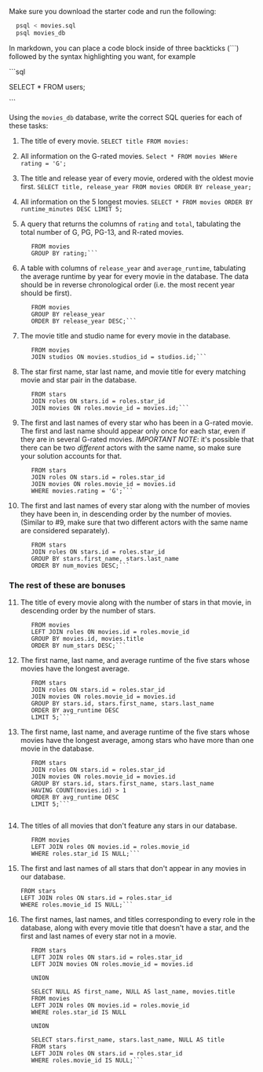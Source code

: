 Make sure you download the starter code and run the following:

```sh
  psql < movies.sql
  psql movies_db
```

In markdown, you can place a code block inside of three backticks (```) followed by the syntax highlighting you want, for example

\```sql

SELECT \* FROM users;

\```

Using the `movies_db` database, write the correct SQL queries for each of these tasks:

1.  The title of every movie.
    ```SELECT title FROM movies:```

2.  All information on the G-rated movies.
    ```Select * FROM movies WHere rating = 'G';```

3.  The title and release year of every movie, ordered with the
    oldest movie first.
    ```SELECT title, release_year FROM movies ORDER BY release_year;```

4.  All information on the 5 longest movies.
    ```SELECT * FROM movies ORDER BY runtime_minutes DESC LIMIT 5;```

5.  A query that returns the columns of `rating` and `total`, tabulating the
    total number of G, PG, PG-13, and R-rated movies.
    ```SELECT rating, COUNT(*) AS total
       FROM movies
       GROUP BY rating;```

6.  A table with columns of `release_year` and `average_runtime`,
    tabulating the average runtime by year for every movie in the database. The data should be in reverse chronological order (i.e. the most recent year should be first).
    ```SELECT release_year, AVG(runtime_minutes) AS average_runtime
       FROM movies
       GROUP BY release_year
       ORDER BY release_year DESC;```

7.  The movie title and studio name for every movie in the
    database.
    ```SELECT movies.title, studios.name
       FROM movies
       JOIN studios ON movies.studios_id = studios.id;```

8.  The star first name, star last name, and movie title for every
    matching movie and star pair in the database.
    ```SELECT stars.first_name, stars.last_name, movies.title
       FROM stars
       JOIN roles ON stars.id = roles.star_id
       JOIN movies ON roles.movie_id = movies.id;```

9.  The first and last names of every star who has been in a G-rated movie. The first and last name should appear only once for each star, even if they are in several G-rated movies. *IMPORTANT NOTE*: it's possible that there can be two *different* actors with the same name, so make sure your solution accounts for that.
    ```SELECT DISTINCT stars.first_name, stars.last_name
       FROM stars
       JOIN roles ON stars.id = roles.star_id
       JOIN movies ON roles.movie_id = movies.id
       WHERE movies.rating = 'G';```

10. The first and last names of every star along with the number
    of movies they have been in, in descending order by the number of movies. (Similar to #9, make sure
    that two different actors with the same name are considered separately).
    ```SELECT stars.first_name, stars.last_name, COUNT(roles.star_id) AS num_movies
       FROM stars
       JOIN roles ON stars.id = roles.star_id
       GROUP BY stars.first_name, stars.last_name
       ORDER BY num_movies DESC;```

### The rest of these are bonuses

11. The title of every movie along with the number of stars in
    that movie, in descending order by the number of stars.
    ```SELECT movies.title, COUNT(roles.star_id) AS num_stars
       FROM movies
       LEFT JOIN roles ON movies.id = roles.movie_id
       GROUP BY movies.id, movies.title
       ORDER BY num_stars DESC;```

12. The first name, last name, and average runtime of the five
    stars whose movies have the longest average.
    ```SELECT stars.first_name, stars.last_name, AVG(movies.runtime_minutes) AS avg_runtime
       FROM stars
       JOIN roles ON stars.id = roles.star_id
       JOIN movies ON roles.movie_id = movies.id
       GROUP BY stars.id, stars.first_name, stars.last_name
       ORDER BY avg_runtime DESC
       LIMIT 5;```

13. The first name, last name, and average runtime of the five
    stars whose movies have the longest average, among stars who have more than one movie in the database.
    ```SELECT stars.first_name, stars.last_name, AVG(movies.runtime_minutes) AS avg_runtime
       FROM stars
       JOIN roles ON stars.id = roles.star_id
       JOIN movies ON roles.movie_id = movies.id
       GROUP BY stars.id, stars.first_name, stars.last_name
       HAVING COUNT(movies.id) > 1
       ORDER BY avg_runtime DESC
       LIMIT 5;```


14. The titles of all movies that don't feature any stars in our
    database.
    ```SELECT movies.title
       FROM movies
       LEFT JOIN roles ON movies.id = roles.movie_id
       WHERE roles.star_id IS NULL;```

15. The first and last names of all stars that don't appear in any movies in our database.
    ```SELECT stars.first_name, stars.last_name
    FROM stars
    LEFT JOIN roles ON stars.id = roles.star_id
    WHERE roles.movie_id IS NULL;```

16. The first names, last names, and titles corresponding to every
    role in the database, along with every movie title that doesn't have a star, and the first and last names of every star not in a movie.
    ```SELECT stars.first_name, stars.last_name, movies.title
       FROM stars
       LEFT JOIN roles ON stars.id = roles.star_id
       LEFT JOIN movies ON roles.movie_id = movies.id

       UNION

       SELECT NULL AS first_name, NULL AS last_name, movies.title
       FROM movies
       LEFT JOIN roles ON movies.id = roles.movie_id
       WHERE roles.star_id IS NULL

       UNION

       SELECT stars.first_name, stars.last_name, NULL AS title
       FROM stars
       LEFT JOIN roles ON stars.id = roles.star_id
       WHERE roles.movie_id IS NULL;```
